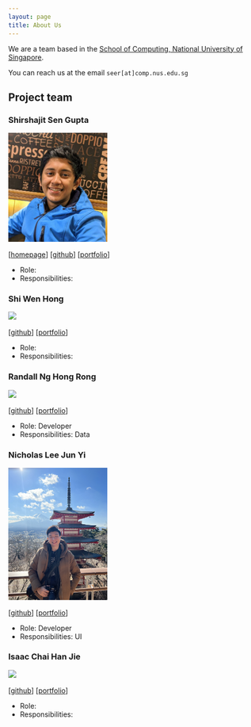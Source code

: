 ```yaml
---
layout: page
title: About Us
---
```


We are a team based in the [School of Computing, National University of Singapore](http://www.comp.nus.edu.sg).

You can reach us at the email `seer[at]comp.nus.edu.sg`

## Project team

### Shirshajit Sen Gupta

<img src="images/people/shirsho.jpg" width="200px">

[[homepage](https://shirsho-12.github.io)]
[[github](https://github.com/shirsho-12)]
[[portfolio](team/johndoe.md)]

* Role: 
* Responsibilities:

### Shi Wen Hong

<img src="images/johndoe.png" width="200px">

[[github](http://github.com/jinbesan)]
[[portfolio](team/johndoe.md)]

* Role: 
* Responsibilities: 

### Randall Ng Hong Rong

<img src="images/johndoe.png" width="200px">

[[github](http://github.com/randallnhr)] 
[[portfolio](team/johndoe.md)]

* Role: Developer
* Responsibilities: Data

### Nicholas Lee Jun Yi

<img src="images/people/nicleejy.jpg" width="200px">

[[github](http://github.com/nicleejy)]
[[portfolio](team/nicleejy.md)]

* Role: Developer
* Responsibilities: UI

### Isaac Chai Han Jie

<img src="images/johndoe.png" width="200px">

[[github](http://github.com/gitsac)]
[[portfolio](team/johndoe.md)]

* Role: 
* Responsibilities: 
